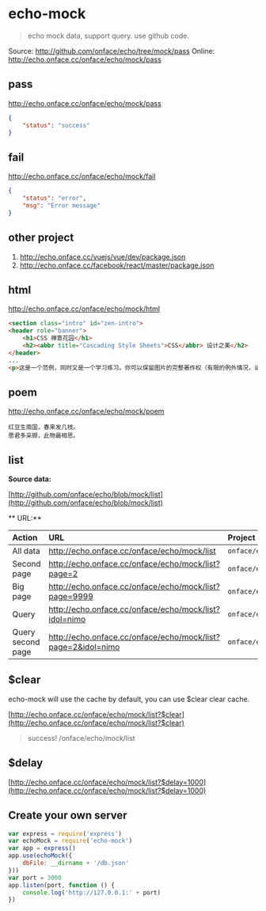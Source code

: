# echo-mock

> echo mock data, support query. use github code.

Source: http://github.com/onface/echo/tree/mock/pass
Online: http://echo.onface.cc/onface/echo/mock/pass

## pass

http://echo.onface.cc/onface/echo/mock/pass

```json
{
	"status": "success"
}
```

## fail

http://echo.onface.cc/onface/echo/mock/fail


```json
{
	"status": "error",
	"msg": "Error message"
}
```

## other project

1. http://echo.onface.cc/vuejs/vue/dev/package.json
2. http://echo.onface.cc/facebook/react/master/package.json


## html

http://echo.onface.cc/onface/echo/mock/html

```html
<section class="intro" id="zen-intro">
<header role="banner">
	<h1>CSS 禅意花园</h1>
	<h2><abbr title="Cascading Style Sheets">CSS</abbr> 设计之美</h2>
</header>
...
<p>这是一个范例，同时又是一个学习练习。你可以保留图片的完整著作权（有限的例外情况，请参见 <a href="http://www.mezzoblue.com/zengarden/submit/guidelines/">投稿方针</a>），但是我们要求你使用 <a href="http://creativecommons.org/licenses/by-nc-sa/3.0/" title="查看禅意花园的许可信息。">与本站相同</a>的知识共享授权公开发布你的 <abbr title="Cascading Style Sheets">CSS</abbr> 作品，以便他人可以从中学习。</p>
````

## poem

http://echo.onface.cc/onface/echo/mock/poem

```
红豆生南国，春来发几枝。
愿君多采撷，此物最相思。
```

## list

**Source data:**

[http://github.com/onface/echo/blob/mock/list](http://github.com/onface/echo/blob/mock/list)

** URL:**

| Action | URL | Project | Branch | Path | Query |
| :---- | :------------- | :------------- | :------------- | :------------- | :--------------|
| All data | http://echo.onface.cc/onface/echo/mock/list       | `onface/echo`       | `mock`       |  `list`       | ``|
| Second page | http://echo.onface.cc/onface/echo/mock/list?page=2       | `onface/echo`       | `mock`       |  `list`       | `?page=2` |
| Big page | http://echo.onface.cc/onface/echo/mock/list?page=9999       | `onface/echo`       | `mock`       |  `list`       | `?page=999` |
| Query | http://echo.onface.cc/onface/echo/mock/list?idol=nimo       | `onface/echo`       | `mock`       |  `list`       | `?idol=nimo` |
| Query second page | http://echo.onface.cc/onface/echo/mock/list?page=2&idol=nimo       | `onface/echo`       | `mock`       |  `list`       | `?page=2&idol=nimo` |


## $clear

echo-mock will use the cache by default, you can use $clear clear cache.

[http://echo.onface.cc/onface/echo/mock/list?$clear](http://echo.onface.cc/onface/echo/mock/list?$clear)

> success! /onface/echo/mock/list

## $delay

[http://echo.onface.cc/onface/echo/mock/list?$delay=1000](http://echo.onface.cc/onface/echo/mock/list?$delay=1000)



## Create your own server

```js
var express = require('express')
var echoMock = require('echo-mock')
var app = express()
app.use(echoMock({
    dbFile: __dirname + '/db.json'
}))
var port = 3000
app.listen(port, function () {
    console.log('http://127.0.0.1:' + port)
})
```
